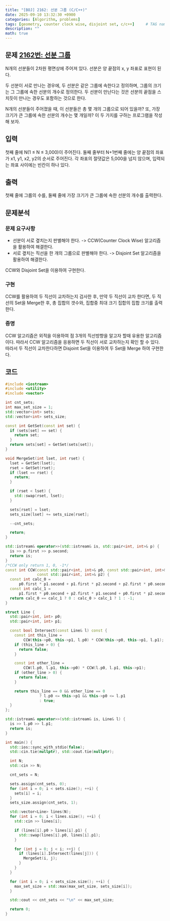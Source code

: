 ```yaml
---
title: "[BOJ] 2162: 선분 그룹 (C/C++)"
date: 2025-09-10 13:32:30 +0900
categories: [Algorithm, problems]
tags: [geometry, counter clock wise, disjoint set, c/c++]     # TAG names should always be lowercase
description: ""
math: true
---
```

## 문제 [2162번: 선분 그룹](https://www.acmicpc.net/problem/2162)
N개의 선분들이 2차원 평면상에 주어져 있다. 선분은 양 끝점의 x, y 좌표로 표현이 된다.

두 선분이 서로 만나는 경우에, 두 선분은 같은 그룹에 속한다고 정의하며, 그룹의 크기는 그 그룹에 속한 선분의 개수로 정의한다. 두 선분이 만난다는 것은 선분의 끝점을 스치듯이 만나는 경우도 포함하는 것으로 한다.

N개의 선분들이 주어졌을 때, 이 선분들은 총 몇 개의 그룹으로 되어 있을까? 또, 가장 크기가 큰 그룹에 속한 선분의 개수는 몇 개일까? 이 두 가지를 구하는 프로그램을 작성해 보자.

## 입력
첫째 줄에 N(1 ≤ N ≤ 3,000)이 주어진다. 둘째 줄부터 N+1번째 줄에는 양 끝점의 좌표가 x1, y1, x2, y2의 순서로 주어진다. 각 좌표의 절댓값은 5,000을 넘지 않으며, 입력되는 좌표 사이에는 빈칸이 하나 있다.

## 출력
첫째 줄에 그룹의 수를, 둘째 줄에 가장 크기가 큰 그룹에 속한 선분의 개수를 출력한다.

## 문제분석
### 문제 요구사항
- 선분이 서로 곂치는지 판별해야 한다. -> CCW(Counter Clock Wise) 알고리즘을 활용하여 해결한다.
- 서로 곂치는 직선을 한 개의 그룹으로 판별해야 한다. -> Disjoint Set 알고리즘을 활용하여 해결한다.

CCW와 Disjoint Set을 이용하여 구현한다.
### 구현
CCW를 활용하여 두 직선이 교차하는지 검사한 후, 만약 두 직선이 교차 한다면, 두 직선의 Set을 Merge한 후, 총 집합의 갯수와, 집합중 최대 크기 집합의 집합 크기를 출력한다.

### 증명
CCW 알고리즘은 외적을 이용하여 점 3개의 직선방향을 알고자 할때 유용한 알고리즘이다. 따라서 CCW 알고리즘을 응용하면 두 직선이 서로 교차하는지 확인 할 수 있다.<br>
따라서 두 직선이 교차한다하면 Disjoint Set을 이용하여 두 Set을 Merge 하여 구현한다.
## 코드
```cpp
#include <iostream>
#include <utility>
#include <vector>

int cnt_sets;
int max_set_size = 1;
std::vector<int> sets;
std::vector<int> sets_size;

const int GetSet(const int set) {
  if (sets[set] == set) {
    return set;
  }
  return sets[set] = GetSet(sets[set]);
}

void MergeSet(int lset, int rset) {
  lset = GetSet(lset);
  rset = GetSet(rset);
  if (lset == rset) {
    return;
  }

  if (rset < lset) {
    std::swap(rset, lset);
  }

  sets[rset] = lset;
  sets_size[lset] += sets_size[rset];

  --cnt_sets;

  return;
}

std::istream& operator>>(std::istream& is, std::pair<int, int>& p) {
  is >> p.first >> p.second;
  return is;
}
/*CCW only return 1, 0, -1*/
const int CCW(const std::pair<int, int>& p0, const std::pair<int, int>& p1,
              const std::pair<int, int>& p2) {
  const int calc_0 =
      p0.first * p1.second + p1.first * p2.second + p2.first * p0.second;
  const int calc_1 =
      p1.first * p0.second + p2.first * p1.second + p0.first * p2.second;
  return calc_0 == calc_1 ? 0 : calc_0 > calc_1 ? 1 : -1;
}

struct Line {
  std::pair<int, int> p0;
  std::pair<int, int> p1;

  const bool Intersect(const Line& l) const {
    const int this_line =
        CCW(this->p0, this->p1, l.p0) * CCW(this->p0, this->p1, l.p1);
    if (this_line > 0) {
      return false;
    }

    const int other_line =
        CCW(l.p0, l.p1, this->p0) * CCW(l.p0, l.p1, this->p1);
    if (other_line > 0) {
      return false;
    }

    return this_line == 0 && other_line == 0
               ? l.p0 <= this->p1 && this->p0 <= l.p1
               : true;
  }
};

std::istream& operator>>(std::istream& is, Line& l) {
  is >> l.p0 >> l.p1;
  return is;
}

int main() {
  std::ios::sync_with_stdio(false);
  std::cin.tie(nullptr), std::cout.tie(nullptr);

  int N;
  std::cin >> N;

  cnt_sets = N;

  sets.assign(cnt_sets, 0);
  for (int i = 0; i < sets.size(); ++i) {
    sets[i] = i;
  }
  sets_size.assign(cnt_sets, 1);

  std::vector<Line> lines(N);
  for (int i = 0; i < lines.size(); ++i) {
    std::cin >> lines[i];

    if (lines[i].p0 > lines[i].p1) {
      std::swap(lines[i].p0, lines[i].p1);
    }

    for (int j = 0; j < i; ++j) {
      if (lines[i].Intersect(lines[j])) {
        MergeSet(i, j);
      }
    }
  }

  for (int i = 0; i < sets_size.size(); ++i) {
    max_set_size = std::max(max_set_size, sets_size[i]);
  }

  std::cout << cnt_sets << "\n" << max_set_size;

  return 0;
}
```